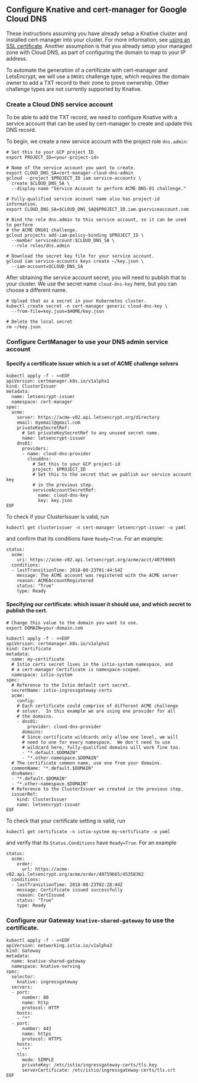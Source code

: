 ## Configure Knative and cert-manager for Google Cloud DNS

These instructions assuming you have already setup a Knative cluster and
installed cert-manager into your cluster. For more information, see [using an
SSL certificate](using-an-ssl-cert.md). Another assumption is that you already
setup your managed zone with Cloud DNS, as part of configuring the domain to
map to your IP address.

To automate the generation of a certificate with cert-manager and LetsEncrypt,
we will use a `DNS01` challenge type, which requires the domain owner to add a TXT record
to their zone to prove ownership. Other challenge types are not currently supported by
Knative.

### Create a Cloud DNS service account
To be able to add the TXT record, we need to configure Knative with a service account
that can be used by cert-manager to create and update this DNS record.

To begin, we create a new service account with the project role `dns.admin`:

```shell
# Set this to your GCP project ID
export PROJECT_ID=<your-project-id>

# Name of the service account you want to create.
export CLOUD_DNS_SA=cert-manager-cloud-dns-admin
gcloud --project $PROJECT_ID iam service-accounts \
  create $CLOUD_DNS_SA \
  --display-name "Service Account to perform ACME DNS-01 challenge."

# Fully-qualified service account name also has project-id information.
export CLOUD_DNS_SA=$CLOUD_DNS_SA@$PROJECT_ID.iam.gserviceaccount.com

# Bind the role dns.admin to this service account, so it can be used to perform
# the ACME DNS01 challenge.
gcloud projects add-iam-policy-binding $PROJECT_ID \
  --member serviceAccount:$CLOUD_DNS_SA \
  --role roles/dns.admin

# Download the secret key file for your service account.
gcloud iam service-accounts keys create ~/key.json \
  --iam-account=$CLOUD_DNS_SA
```

After obtaining the service account secret, you will need to publish that
to your cluster.  We use the secret name `cloud-dns-key` here, but you can
choose a different name.

```shell
# Upload that as a secret in your Kubernetes cluster.
kubectl create secret -n cert-manager generic cloud-dns-key \
  --from-file=key.json=$HOME/key.json

# Delete the local secret
rm ~/key.json

```

### Configure CertManager to use your DNS admin service account

#### Specify a certificate issuer which is a set of ACME challenge solvers

```shell
kubectl apply -f - <<EOF
apiVersion: certmanager.k8s.io/v1alpha1
kind: ClusterIssuer
metadata:
  name: letsencrypt-issuer
  namespace: cert-manager
spec:
  acme:
    server: https://acme-v02.api.letsencrypt.org/directory
    email: myemail@gmail.com
    privateKeySecretRef:
      # Set privateKeySecretRef to any unused secret name.
      name: letsencrypt-issuer
    dns01:
      providers:
      - name: cloud-dns-provider
        clouddns:
          # Set this to your GCP project-id
          project: $PROJECT_ID
          # Set this to the secret that we publish our service account key
          # in the previous step.
          serviceAccountSecretRef:
            name: cloud-dns-key
            key: key.json
EOF

```

To check if your ClusterIssuer is valid, run

```shell
kubectl get clusterissuer -n cert-manager letsencrypt-issuer -o yaml
```
and confirm that its conditions have `Ready=True`.  For an example:

```shell
status:
  acme:
    uri: https://acme-v02.api.letsencrypt.org/acme/acct/40759665
  conditions:
  - lastTransitionTime: 2018-08-23T01:44:54Z
    message: The ACME account was registered with the ACME server
    reason: ACMEAccountRegistered
    status: "True"
    type: Ready
```

#### Specifying our certificate: which issuer it should use, and which secret to publish the cert.

```shell
# Change this value to the domain you want to use.
export DOMAIN=your-domain.com

kubectl apply -f - <<EOF
apiVersion: certmanager.k8s.io/v1alpha1
kind: Certificate
metadata:
  name: my-certificate
  # Istio certs secret lives in the istio-system namespace, and
  # a cert-manager Certificate is namespace-scoped.
  namespace: istio-system
spec:
  # Reference to the Istio default cert secret.
  secretName: istio-ingressgateway-certs
  acme:
    config:
    # Each certificate could comprise of different ACME challenge
    # solver.  In this example we are using one provider for all
    # the domains.
    - dns01:
        provider: cloud-dns-provider
      domains:
      # Since certificate wildcards only allow one level, we will
      # need to one for every namespace.  We don't need to use
      # wildcard here, fully-qualified domains will work fine too.
      - "*.default.$DOMAIN"
      - "*.other-namespace.$DOMAIN"
  # The certificate common name, use one from your domains.
  commonName: "*.default.$DOMAIN"
  dnsNames:
  - "*.default.$DOMAIN"
  - "*.other-namespace.$DOMAIN"
  # Reference to the ClusterIssuer we created in the previous step.
  issuerRef:
    kind: ClusterIssuer
    name: letsencrypt-issuer
EOF
```

To check that your certificate setting is valid, run

```shell
kubectl get certificate -n istio-system my-certificate -o yaml
```
and verify that its `Status.Conditions` have `Ready=True`.  For an example

```shell
status:
  acme:
    order:
      url: https://acme-v02.api.letsencrypt.org/acme/order/40759665/45358362
  conditions:
  - lastTransitionTime: 2018-08-23T02:28:44Z
    message: Certificate issued successfully
    reason: CertIssued
    status: "True"
    type: Ready
```

### Configure our Gateway `knative-shared-gateway` to use the certificate.

```shell
kubectl apply -f - <<EOF
apiVersion: networking.istio.io/v1alpha3
kind: Gateway
metadata:
  name: knative-shared-gateway
  namespace: knative-serving
spec:
  selector:
    knative: ingressgateway
  servers:
  - port:
      number: 80
      name: http
      protocol: HTTP
    hosts:
    - "*"
  - port:
      number: 443
      name: https
      protocol: HTTPS
    hosts:
    - "*"
    tls:
      mode: SIMPLE
      privateKey: /etc/istio/ingressgateway-certs/tls.key
      serverCertificate: /etc/istio/ingressgateway-certs/tls.crt
EOF
```
